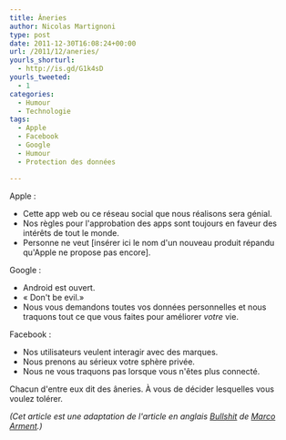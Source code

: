 ```yaml
---
title: Âneries
author: Nicolas Martignoni
type: post
date: 2011-12-30T16:08:24+00:00
url: /2011/12/aneries/
yourls_shorturl:
  - http://is.gd/G1k4sD
yourls_tweeted:
  - 1
categories:
  - Humour
  - Technologie
tags:
  - Apple
  - Facebook
  - Google
  - Humour
  - Protection des données

---
```

Apple :

  * Cette app web ou ce réseau social que nous réalisons sera génial.
  * Nos règles pour l'approbation des apps sont toujours en faveur des intérêts de tout le monde.
  * Personne ne veut [insérer ici le nom d'un nouveau produit répandu qu'Apple ne propose pas encore].

Google :

  * Android est ouvert.
  * « Don't be evil.»
  * Nous vous demandons toutes vos données personnelles et nous traquons tout ce que vous faites pour améliorer _votre_ vie.

Facebook :

  * Nos utilisateurs veulent interagir avec des marques.
  * Nous prenons au sérieux votre sphère privée.
  * Nous ne vous traquons pas lorsque vous n'êtes plus connecté.

Chacun d'entre eux dit des âneries. À vous de décider lesquelles vous voulez tolérer.

_(Cet article est une adaptation de l'article en anglais [Bullshit][1] de [Marco Arment][2].)_

 [1]: http://www.marco.org/2011/12/29/bullshit "Bullshit"
 [2]: http://www.marco.org/about "Marco Arment"